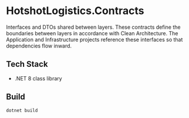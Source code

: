 # HotshotLogistics.Contracts

Interfaces and DTOs shared between layers.
These contracts define the boundaries between layers in accordance with Clean
Architecture. The Application and Infrastructure projects reference these
interfaces so that dependencies flow inward.

## Tech Stack
- .NET 8 class library

## Build

```bash
dotnet build
```

